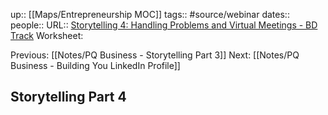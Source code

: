 up:: [[Maps/Entrepreneurship MOC]]
tags:: #source/webinar 
dates:: 
people:: 
URL:: [Storytelling 4: Handling Problems and Virtual Meetings - BD Track](https://app.searchie.io/watch/V6NKm7vy2z)
Worksheet: 

Previous: [[Notes/PQ Business - Storytelling Part 3]]
Next: [[Notes/PQ Business - Building You LinkedIn Profile]]

## Storytelling Part 4